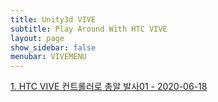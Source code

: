 ```yaml
---
title: Unity3d VIVE
subtitle: Play Around With HTC VIVE
layout: page
show_sidebar: false
menubar: VIVEMENU
---
```


[1. HTC VIVE 컨트롤러로 총알 발사01 - 2020-06-18](https://beatchoi.github.io/unity3d/vive/2020/06/18/HTCVIVEShooting1/)  
